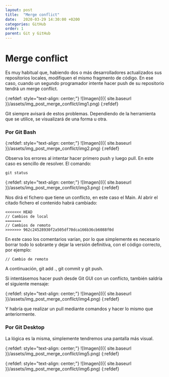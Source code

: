 ```yaml
---
layout: post
title:  "Merge conflict"
date:   2020-03-29 14:30:00 +0200
categories: GitHub
order: 1
parent: Git y GitHub
---
```


# Merge conflict

Es muy habitual que, habiendo dos o más desarrolladores actualizados sus repositorios locales, modifiquen el mismo fragmento de código. En ese caso, cuando un segundo programador intente hacer push de su repositorio tendrá un merge conflict.

{:refdef: style="text-align: center;"}
![Imagen]({{ site.baseurl }}/assets/img_post_merge_conflict/img1.png)
{:refdef}

Git siempre avisará de estos problemas. Dependiendo de la herramienta que se utilice, se visualizará de una forma u otra.

### Por Git Bash

{:refdef: style="text-align: center;"}
![Imagen]({{ site.baseurl }}/assets/img_post_merge_conflict/img2.png)
{:refdef}

Observa los errores al intentar hacer primero push y luego pull. En este caso es sencillo de resolver. El comando:

```
git status
```
{:refdef: style="text-align: center;"}
![Imagen]({{ site.baseurl }}/assets/img_post_merge_conflict/img3.png)
{:refdef}

Nos dirá el fichero que tiene un conflicto, en este caso el Main. Al abrir el citado fichero el contenido habrá cambiado:
```
<<<<<<< HEAD
// Cambios de local
=======
// Cambios de remoto
>>>>>>> 962c24528930f2a505df70dca166b36cb6088f0d
```
En este caso los comentarios varían, por lo que simplemente es necesario borrar todo lo sobrante y dejar la versión definitiva, con el código correcto, por ejemplo:
```
// Cambio de remoto
```
A continuación, git add ., git commit y git push.

Si intentásemos hacer push desde Git GUI con un conflicto, también saldría el siguiente mensaje:

{:refdef: style="text-align: center;"}
![Imagen]({{ site.baseurl }}/assets/img_post_merge_conflict/img4.png)
{:refdef}

Y habría que realizar un pull mediante comandos y hacer lo mismo que anteriormente.

### Por Git Desktop

La lógica es la misma, simplemente tendremos una pantalla más visual.

{:refdef: style="text-align: center;"}
![Imagen]({{ site.baseurl }}/assets/img_post_merge_conflict/img5.png)
{:refdef}

{:refdef: style="text-align: center;"}
![Imagen]({{ site.baseurl }}/assets/img_post_merge_conflict/img6.png)
{:refdef}
